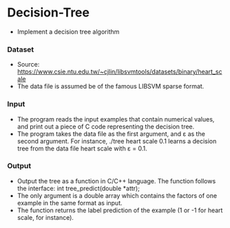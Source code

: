 # Decision-Tree
- Implement a decision tree algorithm

### Dataset
- Source: https://www.csie.ntu.edu.tw/~cjlin/libsvmtools/datasets/binary/heart_scale
- The data file is assumed be of the famous LIBSVM sparse format. 

### Input
- The program reads the input examples that contain numerical values, and print out a piece of C code representing the decision tree.
- The program takes the data file as the first argument, and ε as the second argument. For instance, ./tree heart scale 0.1 learns a decision tree from the data file heart scale with ε = 0.1.

### Output
- Output the tree as a function in C/C++ language. The function follows the interface:
   int tree_predict(double *attr);
- The only argument is a double array which contains the factors of one example in the same format as input. 
- The function returns the label prediction of the example (1 or -1 for heart scale, for instance). 
